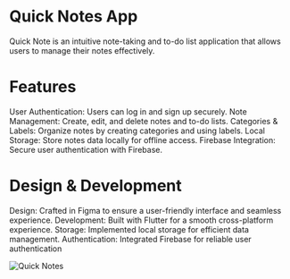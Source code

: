 # Quick Notes App

Quick Note is an intuitive note-taking and to-do list application that allows users to manage their notes effectively.

# Features
User Authentication: Users can log in and sign up securely.
Note Management: Create, edit, and delete notes and to-do lists.
Categories & Labels: Organize notes by creating categories and using labels.
Local Storage: Store notes data locally for offline access.
Firebase Integration: Secure user authentication with Firebase.
# Design & Development
Design: Crafted in Figma to ensure a user-friendly interface and seamless experience.
Development: Built with Flutter for a smooth cross-platform experience.
Storage: Implemented local storage for efficient data management.
Authentication: Integrated Firebase for reliable user authentication

![Quick Notes](https://github.com/user-attachments/assets/6418def7-f461-4115-8b23-0d53efed5442)
